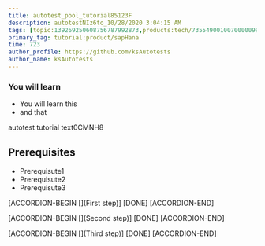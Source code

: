 ```yaml
---
title: autotest_pool_tutorial85123F
description: autotestNIz6to_10/28/2020 3:04:15 AM
tags: [topic:139269250608756787992873,products:tech/73554900100700000996,tutorial:experience/advanced]
primary_tag: tutorial:product/sapHana
time: 723
author_profile: https://github.com/ksAutotests
author_name: ksAutotests
---
```

### You will learn
- You will learn this
- and that

autotest tutorial text0CMNH8

## Prerequisites
- Prerequisute1
- Prerequisute2
- Prerequisute3

[ACCORDION-BEGIN [](First step)]
[DONE]
[ACCORDION-END]

[ACCORDION-BEGIN [](Second step)]
[DONE]
[ACCORDION-END]

[ACCORDION-BEGIN [](Third step)]
[DONE]
[ACCORDION-END]

